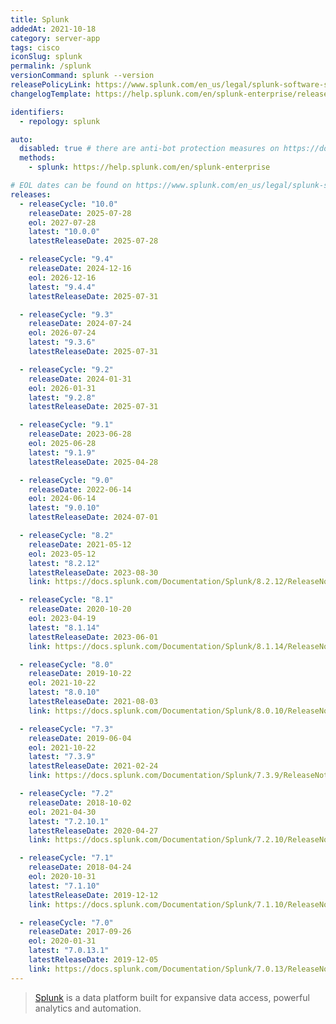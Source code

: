 ```yaml
---
title: Splunk
addedAt: 2021-10-18
category: server-app
tags: cisco
iconSlug: splunk
permalink: /splunk
versionCommand: splunk --version
releasePolicyLink: https://www.splunk.com/en_us/legal/splunk-software-support-policy.html
changelogTemplate: https://help.splunk.com/en/splunk-enterprise/release-notes-and-updates/release-notes/__RELEASE_CYCLE__/

identifiers:
  - repology: splunk

auto:
  disabled: true # there are anti-bot protection measures on https://docs.splunk.com
  methods:
    - splunk: https://help.splunk.com/en/splunk-enterprise

# EOL dates can be found on https://www.splunk.com/en_us/legal/splunk-software-support-policy.html.
releases:
  - releaseCycle: "10.0"
    releaseDate: 2025-07-28
    eol: 2027-07-28
    latest: "10.0.0"
    latestReleaseDate: 2025-07-28

  - releaseCycle: "9.4"
    releaseDate: 2024-12-16
    eol: 2026-12-16
    latest: "9.4.4"
    latestReleaseDate: 2025-07-31

  - releaseCycle: "9.3"
    releaseDate: 2024-07-24
    eol: 2026-07-24
    latest: "9.3.6"
    latestReleaseDate: 2025-07-31

  - releaseCycle: "9.2"
    releaseDate: 2024-01-31
    eol: 2026-01-31
    latest: "9.2.8"
    latestReleaseDate: 2025-07-31

  - releaseCycle: "9.1"
    releaseDate: 2023-06-28
    eol: 2025-06-28
    latest: "9.1.9"
    latestReleaseDate: 2025-04-28

  - releaseCycle: "9.0"
    releaseDate: 2022-06-14
    eol: 2024-06-14
    latest: "9.0.10"
    latestReleaseDate: 2024-07-01

  - releaseCycle: "8.2"
    releaseDate: 2021-05-12
    eol: 2023-05-12
    latest: "8.2.12"
    latestReleaseDate: 2023-08-30
    link: https://docs.splunk.com/Documentation/Splunk/8.2.12/ReleaseNotes/MeetSplunk

  - releaseCycle: "8.1"
    releaseDate: 2020-10-20
    eol: 2023-04-19
    latest: "8.1.14"
    latestReleaseDate: 2023-06-01
    link: https://docs.splunk.com/Documentation/Splunk/8.1.14/ReleaseNotes/MeetSplunk

  - releaseCycle: "8.0"
    releaseDate: 2019-10-22
    eol: 2021-10-22
    latest: "8.0.10"
    latestReleaseDate: 2021-08-03
    link: https://docs.splunk.com/Documentation/Splunk/8.0.10/ReleaseNotes/MeetSplunk

  - releaseCycle: "7.3"
    releaseDate: 2019-06-04
    eol: 2021-10-22
    latest: "7.3.9"
    latestReleaseDate: 2021-02-24
    link: https://docs.splunk.com/Documentation/Splunk/7.3.9/ReleaseNotes/MeetSplunk

  - releaseCycle: "7.2"
    releaseDate: 2018-10-02
    eol: 2021-04-30
    latest: "7.2.10.1"
    latestReleaseDate: 2020-04-27
    link: https://docs.splunk.com/Documentation/Splunk/7.2.10/ReleaseNotes/MeetSplunk

  - releaseCycle: "7.1"
    releaseDate: 2018-04-24
    eol: 2020-10-31
    latest: "7.1.10"
    latestReleaseDate: 2019-12-12
    link: https://docs.splunk.com/Documentation/Splunk/7.1.10/ReleaseNotes/MeetSplunk

  - releaseCycle: "7.0"
    releaseDate: 2017-09-26
    eol: 2020-01-31
    latest: "7.0.13.1"
    latestReleaseDate: 2019-12-05
    link: https://docs.splunk.com/Documentation/Splunk/7.0.13/ReleaseNotes/MeetSplunk
---
```


> [Splunk](https://www.splunk.com/) is a data platform built for expansive data access, powerful
> analytics and automation.
